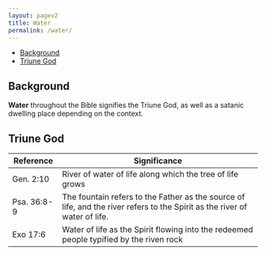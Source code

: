 ```yaml
---
layout: pagev2
title: Water
permalink: /water/
---
```

- [Background](#background)
- [Triune God](#triune-god)

## Background

**Water** throughout the Bible signifies the Triune God, as well as a satanic dwelling place depending on the context.

## Triune God

| Reference | Significance |
| --- | --- |
| Gen. 2:10 | River of water of life along which the tree of life grows |
| Psa. 36:8-9 | The fountain refers to the Father as the source of life, and the river refers to the Spirit as the river of water of life. |
| Exo 17:6 | Water of life as the Spirit flowing into the redeemed people typified by the riven rock |
